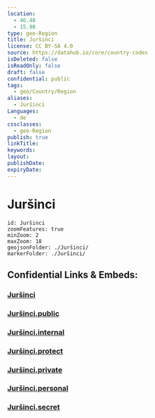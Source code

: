 ```yaml
---
location:
  - 46.48
  - 15.98
type: geo-Region
title: Juršinci
license: CC BY-SA 4.0
source: https://datahub.io/core/country-codes
isDeleted: false
isReadOnly: false
draft: false
confidential: public
tags:
  - geo/Country/Region
aliases:
  - Juršinci
Languages:
  - de
cssclasses:
  - geo-Region
publish: true
linkTitle:
keywords:
layout:
publishDate:
expiryDate:
---
```


# Juršinci

```leaflet
id: Juršinci
zoomFeatures: true 
minZoom: 2 
maxZoom: 18
geojsonFolder: ./Juršinci/
markerFolder: ./Juršinci/
```


## Confidential Links & Embeds: 

### [Juršinci](/_Standards/Earth/Continent/Europe/Europe~Central/Slovenia/Regions~Slovenia/Podravska/counties~Podravska/Juršinci.md) 

### [Juršinci.public](/_public/Earth/Continent/Europe/Europe~Central/Slovenia/Regions~Slovenia/Podravska/counties~Podravska/Juršinci.public.md) 

### [Juršinci.internal](/_internal/Earth/Continent/Europe/Europe~Central/Slovenia/Regions~Slovenia/Podravska/counties~Podravska/Juršinci.internal.md) 

### [Juršinci.protect](/_protect/Earth/Continent/Europe/Europe~Central/Slovenia/Regions~Slovenia/Podravska/counties~Podravska/Juršinci.protect.md) 

### [Juršinci.private](/_private/Earth/Continent/Europe/Europe~Central/Slovenia/Regions~Slovenia/Podravska/counties~Podravska/Juršinci.private.md) 

### [Juršinci.personal](/_personal/Earth/Continent/Europe/Europe~Central/Slovenia/Regions~Slovenia/Podravska/counties~Podravska/Juršinci.personal.md) 

### [Juršinci.secret](/_secret/Earth/Continent/Europe/Europe~Central/Slovenia/Regions~Slovenia/Podravska/counties~Podravska/Juršinci.secret.md)

